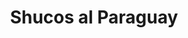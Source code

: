 ---
title: "Shucos al Paraguay"
url: /san-lucas-sacatepequez/shucos-al-paraguay/
shop: Lebensmittel
---